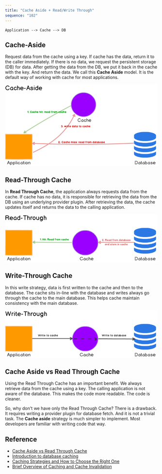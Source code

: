 ```yaml
---
title: "Cache Aside + Read/Write Through"
sequence: "102"
---
```


```text
Application --> Cache --> DB
```

## Cache-Aside

Request data from the cache using a key.
If cache has the data, return it to the caller immediately.
If there is no data, we request the persistent storage (DB) for data.
After getting the data from the DB, we put it back in the cache with the key.
And return the data.
We call this **Cache Aside** model.
It is the default way of working with cache for most applications.

![](/assets/images/distributed/cache/cache-aside.png)

## Read-Through Cache

In **Read Through Cache**, the application always requests data from the cache.
If cache has no data, it is responsible for retrieving the data from the DB using an underlying provider plugin.
After retrieving the data, the cache updates itself and returns the data to the calling application.

![](/assets/images/distributed/cache/read-through.png)

## Write-Through Cache

In this write strategy, data is first written to the cache and then to the database.
The cache sits in-line with the database and writes always go through the cache to the main database.
This helps cache maintain consistency with the main database.

![](/assets/images/distributed/cache/write-through.png)

## Cache Aside vs Read Through Cache

Using the Read Through Cache has an important benefit.
We always retrieve data from the cache using a key.
The calling application is not aware of the database.
This makes the code more readable. The code is cleaner.

So, why don't we have only the Read Through Cache?
There is a drawback.
It requires writing a provider plugin for database fetch.
And it is not a trivial task.
The **Cache aside** strategy is much simpler to implement.
Most developers are familiar with writing code that way.

## Reference

- [Cache Aside vs Read Through Cache](https://vijayt.com/post/cache-aside-vs-read-through-cache/)
- [Introduction to database caching](https://www.prisma.io/dataguide/managing-databases/introduction-database-caching)
- [Caching Strategies and How to Choose the Right One](https://codeahoy.com/2017/08/11/caching-strategies-and-how-to-choose-the-right-one/)
- [Brief Overview of Caching and Cache Invalidation](https://codeahoy.com/2022/04/03/cache-invalidation/)
